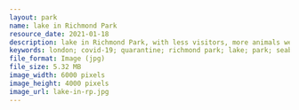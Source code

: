 ```yaml
---
layout: park
name: lake in Richmond Park
resource_date: 2021-01-18
description: lake in Richmond Park, with less visitors, more animals were gathered near the lake
keywords: london; covid-19; quarantine; richmond park; lake; park; seabird
file_format: Image (jpg)
file_size: 5.32 MB
image_width: 6000 pixels
image_height: 4000 pixels
image_url: lake-in-rp.jpg
---
```

